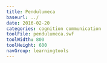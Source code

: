 ```yaml
---
title: Pendulumeca
baseurl: ../
date: 2016-02-20
categories: cognition communication
toolFile: pendulumeca.swf
toolWidth: 800
toolHeight: 600
navGroup: learningtools
---
```

